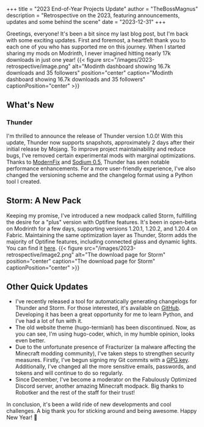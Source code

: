 +++
title = "2023 End-of-Year Projects Update"
author = "TheBossMagnus"
description = "Retrospective on the 2023, featuring announcements, updates and some behind the scene"
date = "2023-12-31"
+++

Greetings, everyone! It's been a bit since my last blog post, but I'm back with some exciting updates. First and foremost, a heartfelt thank you to each one of you who has supported me on this journey. When I started sharing my mods on Modrinth, I never imagined hitting nearly 17k downloads in just one year!
{{< figure src="/images/2023-retrospective/image.png" alt="Modinth dashboard showing 16.7k downloads and 35 followers" position="center" caption="Modinth dashboard showing 16.7k downloads and 35 followers" captionPosition="center" >}}

## What's New
### Thunder
I'm thrilled to announce the release of Thunder version 1.0.0! With this update, Thunder now supports snapshots, approximately 2 days after their initial release by Mojang. To improve project maintainability and reduce bugs, I've removed certain experimental mods with marginal optimizations. Thanks to [ModernFix](https://modrinth.com/mod/modernfix) and [Sodium 0.5](https://modrinth.com/mod/sodium/version/mc1.20.1-0.5.0), Thunder has seen notable performance enhancements. For a more user-friendly experience, I've also changed the versioning scheme and the changelog format using a Python tool I created.

## Storm: A New Pack
Keeping my promise, I've introduced a new modpack called Storm, fulfilling the desire for a "plus" version with Optifine features. It's been in open-beta on Modrinth for a few days, supporting versions 1.20.1, 1.20.2, and 1.20.4 on Fabric. Maintaining the same optimization layer as Thunder, Storm adds the majority of Optifine features, including connected glass and dynamic lights. You can find it [here](https://modrinth.com/modpack/storm).
{{< figure src="/images/2023-retrospective/image2.png" alt="The download page for Storm" position="center" caption="The download page for Storm" captionPosition="center" >}}

## Other Quick Updates
* I've recently released a tool for automatically generating changelogs for Thunder and Storm. For those interested, it's available on [GitHub](https://github.com/TheBossMagnus/ModpackChangelogger). Developing it has been a great opportunity for me to learn Python, and I've had a lot of fun with it.
* The old website theme (hugo-termianl) has been discontinued. Now, as you can see, I'm using hugo-coder, which, in my humble opinion, looks even better.
* Due to the unfortunate presence of Fracturizer (a malware affecting the Minecraft modding community), I've taken steps to strengthen security measures. Firstly, I've begun signing my Git commits with a [GPG key](https://thebossmagnus.github.io/TheBossMagnus_public.txt). Additionally, I've changed all the more sensitive emails, passwords, and tokens and will continue to do so regularly.
* Since December, I've become a moderator on the Fabulously Optimized Discord server, another amazing Minecraft modpack. Big thanks to Robotker and the rest of the staff for their trust!

In conclusion, it's been a wild ride of new developments and cool challenges. A big thank you for sticking around and being awesome. Happy New Year! 🎉